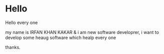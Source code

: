 # Hello
Hello every one

my name is IRFAN KHAN KAKAR 
& i am new software developrer, i want to develop some heaug software which healp every one

thanks.


